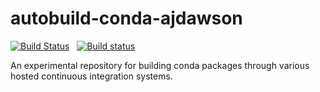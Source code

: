 # autobuild-conda-ajdawson

[![Build Status](https://secure.travis-ci.org/ajdawson/autobuild-conda-ajdawson.png)](http://travis-ci.org/ajdawson/autobuild-conda-ajdawson)
<span>&nbsp;</span>
[![Build status](https://ci.appveyor.com/api/projects/status/26ha302gta3anbvm?svg=true)](https://ci.appveyor.com/project/ajdawson/autobuild-conda-ajdawson)


An experimental repository for building conda packages through various hosted continuous integration systems.
